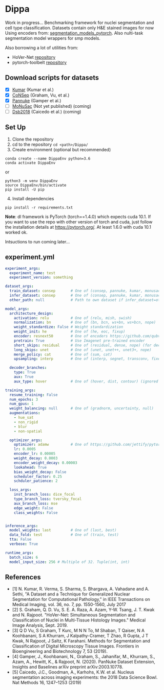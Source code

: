 # Dippa
Work in progress...
Benchmarking framework for nuclei segmentation and cell type classification.
Datasets contain only H&amp;E stained images for now
Using encoders from: [segmentation_models_pytorch](https://github.com/qubvel/segmentation_models.pytorch).
Also nulti-task segmentation model wrappers for smp models. 

Also borrowing a lot of utilities from:

- HoVer-Net [repository](https://github.com/vqdang/hover_net)
- pytorch-toolbelt [repository](https://github.com/BloodAxe/pytorch-toolbelt) 

## Download scripts for datasets
* [x] [Kumar](https://ieeexplore.ieee.org/document/7872382) (Kumar et al.)
* [x] [CoNSep](https://arxiv.org/pdf/1812.06499) (Graham, Vu, et al.)
* [x] [Pannuke](https://arxiv.org/abs/2003.10778) (Gamper et al.)
* [ ] [MoNuSac](https://monusac-2020.grand-challenge.org/) (Not yet published) (coming)
* [ ] [Dsb2018](https://www.kaggle.com/c/data-science-bowl-2018) (Caicedo et al.) (coming)

## Set Up
1. Clone the repository
2. cd to the repository `cd <path>/Dippa/`
3. Create environment (optional but recommended) 
```
conda create --name DippaEnv python=3.6
conda activate DippaEnv
```
or 

```
python3 -m venv DippaEnv
source DippaEnv/bin/activate
pip install -U pip
```

4. Install dependencies 
```
pip install -r requirements.txt
```

**Note**: dl framework is PyTorch (torch==1.4.0) which expects cuda 10.1. If you want to use the repo with other version of torch and cuda, just follow the installation details at https://pytorch.org/. At least 1.6.0 with cuda 10.1 worked ok. 


Intsuctions to run coming later...

## experiment.yml

```yaml
experiment_args:
  experiment_name: test
  experiment_version: something

dataset_args:
  train_dataset: consep       # One of (consep, pannuke, kumar, monusac)
  infer_dataset: consep       # One of (consep, pannuke, kumar, monusac, other)
  other_path: null            # Path to own dataset if infer_dataset=other

model_args:
  architecture_design:
    activation: relu          # One of (relu, mish, swish)
    normalization: bn         # One of (bn, bcn, ws+bn, ws+bcn, nope)
    weight_standardize: False # Weight standardization
    weight_init: he           # One of (he, eoc, fixup)
    encoder: resnext50        # One of encoders https://github.com/qubvel/segmentation_models.pytorch
    pretrain: True            # Use Imagenet pre-trained encoder
    short_skips: residual     # One of (residual, dense, nope) (for decoder branch only)
    long_skips: unet          # One of (unet, unet++, unet3+, nope)
    merge_policy: cat         # One of (sum, cat)
    upsampling: interp        # One of (interp, segnet, transconv, fixed_unpool)

  decoder_branches:
    type: True
    aux: True
    aux_type: hover           # One of (hover, dist, contour) (ignored if aux=False)

training_args:
  resume_training: False
  num_epochs: 3
  num_gpus: 1
  weight_balancing: null      # One of (gradnorm, uncertainty, null)
  augmentations:
    - hue_sat
    - non_rigid
    - blur
    - non-spatial

  optimizer_args:
    optimizer: adamw          # One of https://github.com/jettify/pytorch-optimizer 
    lr: 0.0005
    encoder_lr: 0.00005
    weight_decay: 0.0003
    encoder_weight_decay: 0.00003
    lookahead: True
    bias_weight_decay: False
    scheduler_factor: 0.25
    schduler_patience: 2

  loss_args:
    inst_branch_loss: dice_focal
    type_branch_loss: tversky_focal
    aux_branch_loss: mse
    edge_weight: False
    class_weights: False


inference_args:
  model_weights: last         # One of (last, best)
  data_fold: test             # One of (train, test)
  tta: False
  verbose: True

runtime_args:
  batch_size: 6
  model_input_size: 256 # Multiple of 32. Tuple(int, int) 


```

## References

- [1] N. Kumar, R. Verma, S. Sharma, S. Bhargava, A. Vahadane and A. Sethi, "A Dataset and a Technique for Generalized Nuclear Segmentation for Computational Pathology," in IEEE Transactions on Medical Imaging, vol. 36, no. 7, pp. 1550-1560, July 2017 
- [2] S. Graham, Q. D. Vu, S. E. A. Raza, A. Azam, Y-W. Tsang, J. T. Kwak and N. Rajpoot. "HoVer-Net: Simultaneous Segmentation and Classification of Nuclei in Multi-Tissue Histology Images." Medical Image Analysis, Sept. 2019.
- [3] Q D Vu, S Graham, T Kurc, M N N To, M Shaban, T Qaiser, N A Koohbanani, S A Khurram, J Kalpathy-Cramer, T Zhao, R Gupta, J T Kwak, N Rajpoot, J Saltz, K Farahani. Methods for Segmentation and Classification of Digital Microscopy Tissue Images. Frontiers in Bioengineering and Biotechnology 7, 53 (2019).  
- [4] Gamper, J., Koohbanani, N., Graham, S., Jahanifar, M., Khurram, S., Azam, A., Hewitt, K., & Rajpoot, N. (2020). PanNuke Dataset Extension, Insights and Baselines arXiv preprint arXiv:2003.10778.
- [5] Caicedo, J.C., Goodman, A., Karhohs, K.W. et al. Nucleus segmentation across imaging experiments: the 2018 Data Science Bowl. Nat Methods 16, 1247–1253 (2019)
